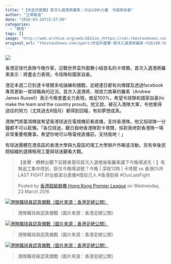```yaml
---
title: "【世盃外圍賽】首次入選港將羅素：付出100%力量　令國家自豪"
author: "立場報道"
date: "2016-03-24T15:57:00"
categories:
  - "體育"
tags: []
image: "http://web.archive.org/web/2021im_/https://cdn.thestandnews.com/media/photos/cache/20160324-hkteam-01_LlONl_1200x0.png"
original_url: "thestandnews.com/sport/世盃外圍賽-首次入選港將羅素-付出100-力量-令國家自豪"
---
```

![](http://web.archive.org/web/2021im_/https://cdn.thestandnews.com/media/photos/cache/20160324-hkteam-01_LlONl_1200x0.png)

香港足球代表隊今晚作客，迎戰世界盃外圍賽小組首名的卡塔爾。首次入選港將羅素表示：將盡全力表現，令球隊和國家自豪。

港足本週二已到達卡塔爾多哈操練和備戰，足總連日都有向傳媒及透過facebook專頁更新一眾球職員的近況。首次入選港將、現效力南華的羅素（Andrew James Russell）表示今晚會盡全力表現，做足100%，希望令球隊和國家自豪(to make the team and the country proud)。他又說，被召入港隊大軍，令他覺得過往的努力（尤其過去8個月）都得到回報，有如夢想成真。

港隊門將葉鴻輝就希望香港球迷在電視機前看直播，支持香港隊。他又指球隊一分鐘都不可以鬆懈。「各位球迷，聽日我哋香港隊對卡塔爾，係對我哋對香港隊一場非常重要嘅賽事，希望你哋可以喺電視直播前，支持我哋！」

有球迷團體在港島區的香港大學與九龍區的理工大學辦戶外睇波活動，另有傘後民間組織則選擇租用工廈與球迷觀看大戰。

> 【直擊 - 轉轉台聽下前鋒麥基同首次入選嘅後衞羅素講下今晚場波先！】有無返工集中唔到，掛住今晚場波號？今晚 | 深夜12時 | 卡塔爾 vs 香港OUR LAST FIGHT.81台翡翠台直播#撐自己人 #香港勁揪 #OurLastFight
> 
> Posted by [香港超級聯賽 Hong Kong Premier League](http://web.archive.org/web/20210629033150/https://www.facebook.com/hkleague/) on Wednesday, 23 March 2016

[![港隊職球員認真備戰（圖片來源：香港足總公關）](http://web.archive.org/web/2021im_/https://cdn.thestandnews.com/media/photos/cache/y_blF3B_1200x0.jpg)](http://web.archive.org/web/20210629033150/https://cdn.thestandnews.com/media/photos/cache/y_blF3B_1200x0.jpg)

> 港隊職球員認真備戰（圖片來源：香港足總公關）

[![港隊職球員認真備戰（圖片來源：香港足總公關）](http://web.archive.org/web/2021im_/https://cdn.thestandnews.com/media/photos/cache/x_eHFkE_1200x0.jpg)](http://web.archive.org/web/20210629033150/https://cdn.thestandnews.com/media/photos/cache/x_eHFkE_1200x0.jpg)

> 港隊職球員認真備戰（圖片來源：香港足總公關）

[![港隊職球員認真備戰（圖片來源：香港足總公關）](http://web.archive.org/web/2021im_/https://cdn.thestandnews.com/media/photos/cache/z_0eE6h_1200x0.jpg)](http://web.archive.org/web/20210629033150/https://cdn.thestandnews.com/media/photos/cache/z_0eE6h_1200x0.jpg)

> 港隊職球員認真備戰（圖片來源：香港足總公關）
